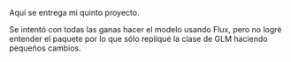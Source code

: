 Aquí se entrega mi quinto proyecto.

Se intentó con todas las ganas hacer el modelo usando Flux, pero no logré entender el paquete por lo que sólo repliqué la clase de GLM haciendo pequeños cambios.
